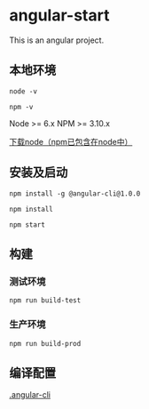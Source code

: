 # angular-start

This is an angular project.

## 本地环境

```shell
node -v

npm -v
```
Node >= 6.x
NPM >= 3.10.x

[下载node（npm已包含在node中）](https://nodejs.org/zh-cn/)

## 安装及启动

```shell
npm install -g @angular-cli@1.0.0

npm install

npm start
```

## 构建

### 测试环境

```shell
npm run build-test
```

### 生产环境

```shell
npm run build-prod
```

## 编译配置

[.angular-cli](https://github.com/angular/angular-cli/wiki/angular-cli)
